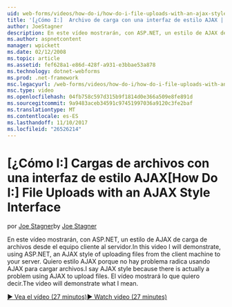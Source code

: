 ```yaml
---
uid: web-forms/videos/how-do-i/how-do-i-file-uploads-with-an-ajax-style-interface
title: '[¿Cómo I:]  Archivo de carga con una interfaz de estilo AJAX | Documentos de Microsoft'
author: JoeStagner
description: En este vídeo mostrarán, con ASP.NET, un estilo de AJAX de carga de archivos desde el equipo cliente al servidor. Quiero estilo AJAX porque no hay un...
ms.author: aspnetcontent
manager: wpickett
ms.date: 02/12/2008
ms.topic: article
ms.assetid: fef628a1-e86d-428f-a931-e3bbae53a878
ms.technology: dotnet-webforms
ms.prod: .net-framework
msc.legacyurl: /web-forms/videos/how-do-i/how-do-i-file-uploads-with-an-ajax-style-interface
msc.type: video
ms.openlocfilehash: 04fb758c597d315b9f1814d0e366a509e8fe891d
ms.sourcegitcommit: 9a9483aceb34591c97451997036a9120c3fe2baf
ms.translationtype: MT
ms.contentlocale: es-ES
ms.lasthandoff: 11/10/2017
ms.locfileid: "26526214"
---
```

<a name="how-do-i--file-uploads-with-an-ajax-style-interface"></a><span data-ttu-id="13198-104">[¿Cómo I:]  Cargas de archivos con una interfaz de estilo AJAX</span><span class="sxs-lookup"><span data-stu-id="13198-104">[How Do I:]  File Uploads with an AJAX Style Interface</span></span>
====================
<span data-ttu-id="13198-105">por [Joe Stagner](https://github.com/JoeStagner)</span><span class="sxs-lookup"><span data-stu-id="13198-105">by [Joe Stagner](https://github.com/JoeStagner)</span></span>

<span data-ttu-id="13198-106">En este vídeo mostrarán, con ASP.NET, un estilo de AJAX de carga de archivos desde el equipo cliente al servidor.</span><span class="sxs-lookup"><span data-stu-id="13198-106">In this video I will demonstrate, using ASP.NET, an AJAX style of uploading files from the client machine to your server.</span></span> <span data-ttu-id="13198-107">Quiero estilo AJAX porque no hay problema radica usando AJAX para cargar archivos.</span><span class="sxs-lookup"><span data-stu-id="13198-107">I say AJAX style because there is actually a problem using AJAX to upload files.</span></span> <span data-ttu-id="13198-108">El vídeo mostrará lo que quiero decir.</span><span class="sxs-lookup"><span data-stu-id="13198-108">The video will demonstrate what I mean.</span></span>

[<span data-ttu-id="13198-109">&#9654; Vea el vídeo (27 minutos)</span><span class="sxs-lookup"><span data-stu-id="13198-109">&#9654; Watch video (27 minutes)</span></span>](https://channel9.msdn.com/Blogs/ASP-NET-Site-Videos/how-do-i-file-uploads-with-an-ajax-style-interface)
